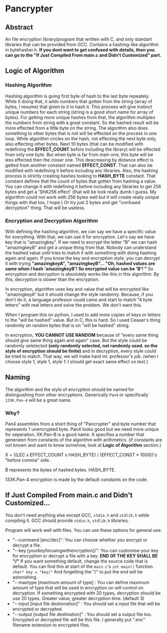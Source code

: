 # Pancrypter
## Abstract
An file encryption library/program that written with C, and only standart libraries that can be provided from GCC. Contains a hashing-like algorithm in bytehasher.h.
**If you dont want to get confused with details, then you can go to the "If Just Compiled From main.c and Didn't Customized" part.**
## Logic of Algorithm

### Hashing Algorithm
Hashing algorithm is going first byte of hash to the last byte repeately. While it doing that, it adds numbers that gotten from the string (array of bytes, I resume) that given to it to hash it.
This procees will give instinct unique numbers for each string (string is a good short name for array of bytes). For getting more unique hashes from that,
the algorithm multiples the numbers from string with a great constant. So the hashed result will be more effected from a little byte on the string. The algorithm also does
something to other bytes that is not will be effected on the process in one loop. While algorithm circles on the hash, not effecting the next byte only, also
effecting other bytes. Next 10 bytes (that can be modified with redefining the **EFFECT_COUNT** before including the library) will be effected from only one byte. But when byte is far from 
main one, this byte will be less effected then the closer one. This deacreasing by distance effect is getted from another constant named **EFFECT_CONST**. That can also be modified
with redefining it before including any libraries. Also, the hashing process is strictly creating hashes looking to **HASH_BYTE** constant. That constant defines that the count
of bytes that gotten from hashing a value. You can change it with redefining it before including any libraries to get 256 bytes and get a 'SHA256 effect' (that will be look really dumb I guess. My algorithm could not work with 256 bytes well
but it will create really unique things with that too, I hope.) Or try just 2 bytes and get "confused decryption" thing. That will be useless.

### Encryption and Decryption Algorithm
With defining the hashing algorithm, we can say we have a specific value for everything. With that, we can use it for encryption.
Let's say we have key that is "amazingkey". If we need to encrypt the letter "B" we can hash "amazingkeyB" and get a unique thing
from that. Nobody can understand the hashed value until tries to match it with something with doing hashing again and again. If you know
the key and encryption style, you can decrypt it with trying **"amazingkeyA", "amazingkeyB"... "Oh, hashed values are same when I hash
'amazingkeyB'! So encrypted value can be 'B'! "** So encryption and decryption is absolutely works like this in this algorithm. By this,
decryption is slower than the encryption.

In encryption, algorithm uses key and value that will be encrypted like "amazingkeyA" but it should change the style randomly. Because, if you don't do it,
a language professor could came and start to match "4 byte letters" with real letters and solve the problem. We don't want this.

When I program this on python, I used to add more copies of keys or letters to the "will be hashed" value. But in C, this is hard. So I used
Ceaser's thing randomly on random bytes that is on "will be hashed" string.

In encryption, **YOU CANNOT USE RANDOM** because of "every same thing should give same thing again and again" case. But the style
could be randomly seletected **(only randomly selected, not randomly used. so the style of encryption should be finite)** and in decryption,
every style could be tried to match. That way, we will make hard mr. professor's job. (when I choose style 1, style 1, style 1: I should get
exact same effect on text.)

## Naming
The algorithm and the style of encryption should be named for distinguishing from other encryptions. Generically ```Pan4``` or specifically ```133K.Pan-4``` will be a great name.

### Why?
Pan4 assembles from a short thing of "Pancrypter" and byte number that represents 1 unencrypted byte.
Pan4 looks good but we need more unique for seperation.
XK.Pan-B is a good name. X specifies a number that generaten from constants of the algorithm with arithmetics. (if constants are not known and want to know somehow, look at **Logic of Algorithm**
section.)

X = ((LEC x EFFECT_COUNT x HASH_BYTE) / (EFFECT_CONST * 1000))'s "before comma" side.

B represents the bytes of hashed bytes. HASH_BYTE.

133K.Pan-4 encryption is made by the default constants on the code.

## If Just Compiled From main.c and Didn't Customized...
You don't need anything else except GCC, ```stdio.h``` and ```stdlib.h``` while compiling it. GCC should provide ```stdio.h```, ```stdlib.h``` libraries.

Program will work well with files. You can use these options for general use:
- "--command [enc/dec]": You can choose whether you encrypt or decrypt a file.
- "--key [yourkeyforusingwithencryption]/": You can customise your key for encryption or decrypt a file with a key. **END OF THE KEY SHALL BE "/"** If you want something default, change the source code that is default. You can find this at start of the ```main.c```'s ```int main()``` function. ```char* key = "key/"``` And forgetting the "/" to put the end will be astonishing.
- "--maxtype [maximum amount of type] :  You can define maximum amount of type that will be used in encryption on will control on decryption. If something encrypted with 20 types, decryption should be use 20 types. Greater value, greater decryption time. (default 3)
- "--input [input file destionation]" : You should set a input file that will be encrypted or decrypted.
- "--output [output file destination]" : You should set a output file too. Encrypted or decrypted file will be this file. I generally put ".enc" filename extension to encrypted files.
